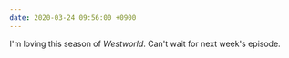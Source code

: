 ```yaml
---
date: 2020-03-24 09:56:00 +0900
---
```


I'm loving this season of _Westworld_. Can't wait for next week's episode. 
